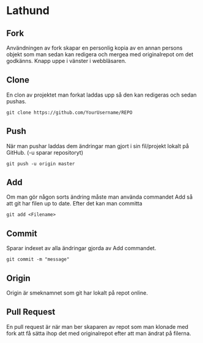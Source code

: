 # Lathund

## Fork
Användningen av fork skapar en personlig kopia av en annan persons objekt som man sedan kan redigera och mergea med originalrepot om det godkänns. Knapp uppe i vänster i webbläsaren.

## Clone
En clon av projektet man forkat laddas upp så den kan redigeras och sedan pushas.
```
git clone https://github.com/YourUsername/REPO
```

## Push
När man pushar laddas dem ändringar man gjort i sin fil/projekt lokalt på GitHub. (-u sparar repositoryt)
```
git push -u origin master
```

## Add
Om man gör någon sorts ändring måste man använda commandet Add så att git har filen up to date. Efter det kan man committa
```
git add <Filename>
```

## Commit
Sparar indexet av alla ändringar gjorda av Add commandet.
```
git commit -m "message"
```

## Origin
Origin är smeknamnet som git har lokalt på repot online.

## Pull Request
En pull request är när man ber skaparen av repot som man klonade med fork att få sätta ihop det med originalrepot efter att man ändrat på filerna.
